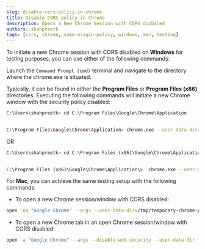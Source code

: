 ```yaml
---
slug: disable-cors-policy-in-chrome
title: Disable CORS policy in Chrome
description: Opens a New Chrome Session with CORS disbaled
authors: shahpreetk
tags: [cors, chrome, same-origin-policy, windows, mac, testing]
---
```


To initiate a new Chrome session with CORS disabled on **Windows** for testing purposes, you can use either of the following commands:

Launch the `Command Prompt (cmd)` terminal and navigate to the directory where the chrome.exe is situated.

Typically, it can be found in either the **Program Files** or **Program Files (x86)** directories. Executing the following commands will initiate a new Chrome window with the security policy disabled:

```sh
C:\Users\shahpreetk> cd C:\Program Files\Google\Chrome\Application

⁠
C:\Program Files\Google\Chrome\Application> chrome.exe --user-data-dir="C:/temp/chrome" -—disable-web-security 
```

<!-- truncate -->

OR

```sh
C:\Users\shahpreetk> cd C:\Program Files (x86)\Google\Chrome\Application

⁠
C:\Program Files (x86)\Google\Chrome\Application\> ⁠ chrome.exe --user-data-dir="C:/temp/chrome" --disable-web-security ⁠
```

For **Mac**, you can achieve the same testing setup with the following commands:

- To open a new Chrome session/window with CORS disabled:

```sh
open -na "Google Chrome" --args --user-data-dir=/tmp/temporary-chrome-profile-dir --disable-web-security
```

- To open a new Chrome tab in an open Chrome session/window with CORS disabled:

```sh
open -a "Google Chrome" --args --disable-web-security --user-data-dir
```
